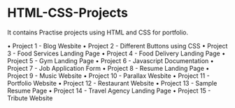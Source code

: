 # HTML-CSS-Projects
It contains Practise projects using HTML and CSS for portfolio.


• Project 1 - Blog Wesbite
• Project 2 - Different Buttons using CSS
• Project 3 - Food Services Landing Page
• Project 4 - Food Delivery Landing Page
• Project 5 - Gym Landing Page
• Project 6 - Javascript Documentation
• Project 7 - Job Application Form
• Project 8 - Resume Landing Page
• Project 9 - Music Website
• Project 10 - Parallax Wesbite
• Project 11 - Portfolio Website
• Project 12 - Restaurant Website
• Project 13 - Sample Resume Page
• Project 14 - Travel Agency Landing Page
• Project 15 - Tribute Website

